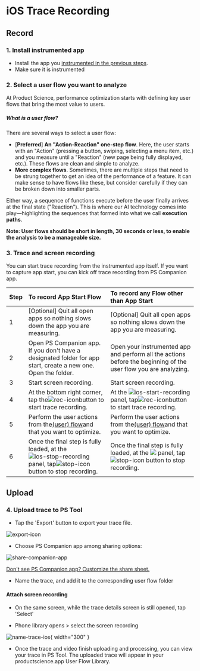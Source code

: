# iOS Trace Recording

## Record

### 1. Install instrumented app

- Install the app you [instrumented in the previous steps](../integration/ios/distribution.md#ios-application-distribution-instructions). 
- Make sure it is instrumented

### 2. Select a user flow you want to analyze

At Product Science, performance optimization starts with defining key user flows that bring the most value to users.

##### What is a user flow?

There are several ways to select a user flow:

- [**Preferred**] __An "Action-Reaction" one-step flow__. 
  Here, the user starts with an "Action" (pressing a button, swiping, selecting a menu item, etc.) 
  and you measure until a "Reaction" (new page being fully displayed, etc.). 
  These flows are clean and simple to analyze.
- __More complex flows__. Sometimes, there are multiple steps that need to be strung together to get an idea of 
  the performance of a feature. 
  It can make sense to have flows like these, but consider carefully if they can be broken down into smaller parts.

Either way, a sequence of functions execute before the user finally arrives at the final state ("Reaction"). 
This is where our AI technology comes into play—highlighting the sequences that formed into what 
we call __execution paths__.

**Note: User flows should be short in length, 30 seconds or less, to enable the analysis to be a manageable size.**

### 3. Trace and screen recording

You can start trace recording from the instrumented app itself. 
If you want to capture app start, you can kick off trace recording from PS Companion app. 


| Step | To record App Start Flow                                                                                                                                                      | To record any Flow other than App Start                                                                                                                     |
|:-----|:------------------------------------------------------------------------------------------------------------------------------------------------------------------------------|:------------------------------------------------------------------------------------------------------------------------------------------------------------|
| 1    | [Optional] Quit all open apps so nothing slows down the app you are measuring.                                                                                                | [Optional] Quit all open apps so nothing slows down the app you are measuring.                                                                              |
| 2    | Open PS Companion app. If you don't have a designated folder for app start, create a new one. Open the folder.                                                                | Open your instrumented app and perform all the actions before the beginning of the user flow you are analyzing.                                             |
| 3    | Start screen recording.                                                                                                                                                       | Start screen recording.                                                                                                                                     | 
| 4    | At the bottom right corner, tap the![rec-icon](../../images/rec-icon.png)button to start trace recording.                                                                        | At the ![ios-start-recording](../images/ios-start-recording.png) panel, tap![rec-icon](../images/rec-icon.png)button to start trace recording.              |
| 5    | Perform the user actions from the[(user) flow](https://www.productscience.ai/documentation?doc=dictionary&sub=user-flow)and that you want to optimize.                        | Perform the user actions from the[(user) flow](https://www.productscience.ai/documentation?doc=dictionary&sub=user-flow)and that you want to optimize.      |
| 6    | Once the final step is fully loaded, at the ![ios-stop-recording](../../images/ios-stop-recording.png) panel, tap![stop-icon](../../images/stop-icon.png) button to stop recording. | Once the final step is fully loaded, at the ![](../images/ios-stop-recording.png) panel, tap![stop-icon](../images/stop-icon.png) button to stop recording. |

## Upload

### 4. Upload trace to PS Tool

- Tap the 'Export' button to export your trace file.

![export-icon](../../images/export-icon.png)

- Choose PS Companion app among sharing options:

![share-companion-app](../../images/share-companion-app.png)

[Don't see PS Companion app? Customize the share sheet.](../device-set-up/ios.md#3-customize-share-sheet)

- Name the trace, and add it to the corresponding user flow folder
#### Attach screen recording
- On the same screen, while the trace details screen is still opened, tap 'Select'

- Phone library opens &gt; select the screen recording

![name-trace-ios](../../images/name-trace.png){ width="300" }


- Once the trace and video finish uploading and processing, you can view your trace in PS Tool. 
  The uploaded trace will appear in your productscience.app User Flow Library.

